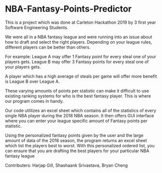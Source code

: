 # NBA-Fantasy-Points-Predictor

This is a project which was done at Carleton Hackathon 2019 by 3 first year Software Engineering Students.

We were all in a NBA fantasy league and were running into an issue about how to draft and select the right players.
Depending on your league rules, different players can be better than others.

For example:
League A may offer 1 Fantasy point for every steal one of your players gets.
League B may offer 3 Fantasy points for every steal one of your players gets.

A player which has a high average of steals per game will offer more benefit is League B over League A.

These varying amounts of points per statistic can make it difficult to use existing ranking systems for who is the best fantasy player.
This is where our program comes in handy.

Our code utlilizes an excel sheet which contains all of the statistics of every single NBA player during the 2018 NBA season.
It then offers GUI interface where you can enter your league specific amount of Fantasy points per statistic.

Using the personalized fantasy points given by the user and the large amount of data of the 2018 season, the program returns an excel sheet which list the players best to worst.
With this personalized ordered list, you can ensure that you are drafting the best players for your particular NBA fantasy league

Contributers: Harjap Gill, Shashaank Srivastava, Bryan Cheng
